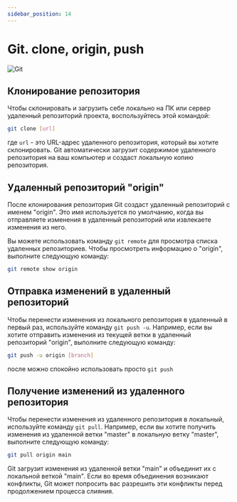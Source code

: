 ```yaml
---
sidebar_position: 14
---
```


# Git. clone, origin, push

![Git](https://img.shields.io/badge/git-%23F05033.svg?style=for-the-badge&logo=git&logoColor=white)

## Клонирование репозитория

Чтобы склонировать и загрузить себе локально на ПК или сервер удаленный репозиторий проекта, воспользуйтесь этой командой:

```bash
git clone [url]
```

где `url` - это URL-адрес удаленного репозитория, который вы хотите склонировать. Git автоматически загрузит содержимое удаленного репозитория на ваш компьютер и создаст локальную копию репозитория.

## Удаленный репозиторий "origin"

После клонирования репозитория Git создаст удаленный репозиторий с именем "origin". Это имя используется по умолчанию, когда вы отправляете изменения в удаленный репозиторий или извлекаете изменения из него.

Вы можете использовать команду `git remote` для просмотра списка удаленных репозиториев. Чтобы просмотреть информацию о "origin", выполните следующую команду:

```bash
git remote show origin
```

## Отправка изменений в удаленный репозиторий

Чтобы перенести изменения из локального репозитория в удаленный в первый раз, используйте команду `git push -u`. Например, если вы хотите отправить изменения из текущей ветки в удаленный репозиторий "origin", выполните следующую команду:

```bash
git push -u origin [branch]
```

после можно спокойно использовать просто `git push`

## Получение изменений из удаленного репозитория

Чтобы перенести изменения из удаленного репозитория в локальный, используйте команду `git pull`. Например, если вы хотите получить изменения из удаленной ветки "master" в локальную ветку "master", выполните следующую команду:

```bash
git pull origin main
```

Git загрузит изменения из удаленной ветки "main" и объединит их с локальной веткой "main". Если во время объединения возникают конфликты, Git может попросить вас разрешить эти конфликты перед продолжением процесса слияния.